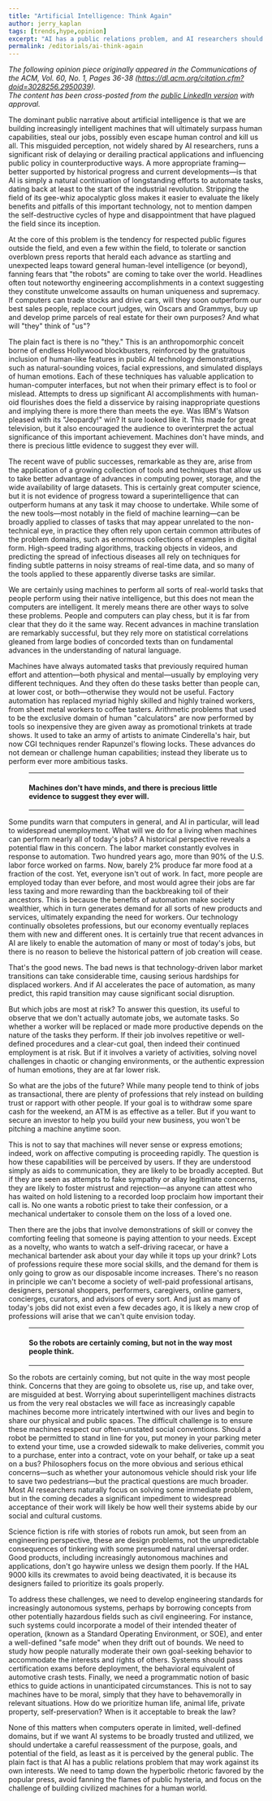 ```yaml
---
title: "Artificial Intelligence: Think Again"
author: jerry_kaplan
tags: [trends,hype,opinion]
excerpt: "AI has a public relations problem, and AI researchers should do something about it"
permalink: /editorials/ai-think-again
---
```

_The following opinion piece originally appeared in the Communications of the ACM, Vol. 60, No. 1, Pages 36-38 (https://dl.acm.org/citation.cfm?doid=3028256.2950039)._<br>
_The content has been cross-posted from the [public LinkedIn version](https://www.linkedin.com/pulse/artificial-intelligence-think-again-jerry-kaplan/) with approval._

The dominant public narrative about artificial intelligence is that we are building increasingly intelligent machines that will ultimately surpass human capabilities, steal our jobs, possibly even escape human control and kill us all. This misguided perception, not widely shared by AI researchers, runs a significant risk of delaying or derailing practical applications and influencing public policy in counterproductive ways. A more appropriate framing—better supported by historical progress and current developments—is that AI is simply a natural continuation of longstanding efforts to automate tasks, dating back at least to the start of the industrial revolution. Stripping the field of its gee-whiz apocalyptic gloss makes it easier to evaluate the likely benefits and pitfalls of this important technology, not to mention dampen the self-destructive cycles of hype and disappointment that have plagued the field since its inception.

At the core of this problem is the tendency for respected public figures outside the field, and even a few within the field, to tolerate or sanction overblown press reports that herald each advance as startling and unexpected leaps toward general human-level intelligence (or beyond), fanning fears that "the robots" are coming to take over the world. Headlines often tout noteworthy engineering accomplishments in a context suggesting they constitute unwelcome assaults on human uniqueness and supremacy. If computers can trade stocks and drive cars, will they soon outperform our best sales people, replace court judges, win Oscars and Grammys, buy up and develop prime parcels of real estate for their own purposes? And what will "they" think of "us"?

The plain fact is there is no "they." This is an anthropomorphic conceit borne of endless Hollywood blockbusters, reinforced by the gratuitous inclusion of human-like features in public AI technology demonstrations, such as natural-sounding voices, facial expressions, and simulated displays of human emotions. Each of these techniques has valuable application to human-computer interfaces, but not when their primary effect is to fool or mislead. Attempts to dress up significant AI accomplishments with human-oid flourishes does the field a disservice by raising inappropriate questions and implying there is more there than meets the eye. Was IBM's Watson pleased with its "Jeopardy!" win? It sure looked like it. This made for great television, but it also encouraged the audience to overinterpret the actual significance of this important achievement. Machines don't have minds, and there is precious little evidence to suggest they ever will.

The recent wave of public successes, remarkable as they are, arise from the application of a growing collection of tools and techniques that allow us to take better advantage of advances in computing power, storage, and the wide availability of large datasets. This is certainly great computer science, but it is not evidence of progress toward a superintelligence that can outperform humans at any task it may choose to undertake. While some of the new tools—most notably in the field of machine learning—can be broadly applied to classes of tasks that may appear unrelated to the non-technical eye, in practice they often rely upon certain common attributes of the problem domains, such as enormous collections of examples in digital form. High-speed trading algorithms, tracking objects in videos, and predicting the spread of infectious diseases all rely on techniques for finding subtle patterns in noisy streams of real-time data, and so many of the tools applied to these apparently diverse tasks are similar.

We are certainly using machines to perform all sorts of real-world tasks that people perform using their native intelligence, but this does not mean the computers are intelligent. It merely means there are other ways to solve these problems. People and computers can play chess, but it is far from clear that they do it the same way. Recent advances in machine translation are remarkably successful, but they rely more on statistical correlations gleaned from large bodies of concorded texts than on fundamental advances in the understanding of natural language.

Machines have always automated tasks that previously required human effort and attention—both physical and mental—usually by employing very different techniques. And they often do these tasks better than people can, at lower cost, or both—otherwise they would not be useful. Factory automation has replaced myriad highly skilled and highly trained workers, from sheet metal workers to coffee tasters. Arithmetic problems that used to be the exclusive domain of human "calculators" are now performed by tools so inexpensive they are given away as promotional trinkets at trade shows. It used to take an army of artists to animate Cinderella's hair, but now CGI techniques render Rapunzel's flowing locks. These advances do not demean or challenge human capabilities; instead they liberate us to perform ever more ambitious tasks.

<figure> 
<hr>
<h4>Machines don't have minds, and there is precious little evidence to suggest they ever will. </h4>
<hr>
</figure>


Some pundits warn that computers in general, and AI in particular, will lead to widespread unemployment. What will we do for a living when machines can perform nearly all of today's jobs? A historical perspective reveals a potential flaw in this concern. The labor market constantly evolves in response to automation. Two hundred years ago, more than 90% of the U.S. labor force worked on farms. Now, barely 2% produce far more food at a fraction of the cost. Yet, everyone isn't out of work. In fact, more people are employed today than ever before, and most would agree their jobs are far less taxing and more rewarding than the backbreaking toil of their ancestors. This is because the benefits of automation make society wealthier, which in turn generates demand for all sorts of new products and services, ultimately expanding the need for workers. Our technology continually obsoletes professions, but our economy eventually replaces them with new and different ones. It is certainly true that recent advances in AI are likely to enable the automation of many or most of today's jobs, but there is no reason to believe the historical pattern of job creation will cease.

That's the good news. The bad news is that technology-driven labor market transitions can take considerable time, causing serious hardships for displaced workers. And if AI accelerates the pace of automation, as many predict, this rapid transition may cause significant social disruption.

But which jobs are most at risk? To answer this question, its useful to observe that we don't actually automate jobs, we automate tasks. So whether a worker will be replaced or made more productive depends on the nature of the tasks they perform. If their job involves repetitive or well-defined procedures and a clear-cut goal, then indeed their continued employment is at risk. But if it involves a variety of activities, solving novel challenges in chaotic or changing environments, or the authentic expression of human emotions, they are at far lower risk.

So what are the jobs of the future? While many people tend to think of jobs as transactional, there are plenty of professions that rely instead on building trust or rapport with other people. If your goal is to withdraw some spare cash for the weekend, an ATM is as effective as a teller. But if you want to secure an investor to help you build your new business, you won't be pitching a machine anytime soon.

This is not to say that machines will never sense or express emotions; indeed, work on affective computing is proceeding rapidly. The question is how these capabilities will be perceived by users. If they are understood simply as aids to communication, they are likely to be broadly accepted. But if they are seen as attempts to fake sympathy or allay legitimate concerns, they are likely to foster mistrust and rejection—as anyone can attest who has waited on hold listening to a recorded loop proclaim how important their call is. No one wants a robotic priest to take their confession, or a mechanical undertaker to console them on the loss of a loved one.

Then there are the jobs that involve demonstrations of skill or convey the comforting feeling that someone is paying attention to your needs. Except as a novelty, who wants to watch a self-driving racecar, or have a mechanical bartender ask about your day while it tops up your drink? Lots of professions require these more social skills, and the demand for them is only going to grow as our disposable income increases. There's no reason in principle we can't become a society of well-paid professional artisans, designers, personal shoppers, performers, caregivers, online gamers, concierges, curators, and advisors of every sort. And just as many of today's jobs did not exist even a few decades ago, it is likely a new crop of professions will arise that we can't quite envision today.

<figure> 
<hr>
<h4>So the robots are certainly coming, but not in the way most people think.</h4>
<hr>
</figure>

So the robots are certainly coming, but not quite in the way most people think. Concerns that they are going to obsolete us, rise up, and take over, are misguided at best. Worrying about superintelligent machines distracts us from the very real obstacles we will face as increasingly capable machines become more intricately intertwined with our lives and begin to share our physical and public spaces. The difficult challenge is to ensure these machines respect our often-unstated social conventions. Should a robot be permitted to stand in line for you, put money in your parking meter to extend your time, use a crowded sidewalk to make deliveries, commit you to a purchase, enter into a contract, vote on your behalf, or take up a seat on a bus? Philosophers focus on the more obvious and serious ethical concerns—such as whether your autonomous vehicle should risk your life to save two pedestrians—but the practical questions are much broader. Most AI researchers naturally focus on solving some immediate problem, but in the coming decades a significant impediment to widespread acceptance of their work will likely be how well their systems abide by our social and cultural customs.

Science fiction is rife with stories of robots run amok, but seen from an engineering perspective, these are design problems, not the unpredictable consequences of tinkering with some presumed natural universal order. Good products, including increasingly autonomous machines and applications, don't go haywire unless we design them poorly. If the HAL 9000 kills its crewmates to avoid being deactivated, it is because its designers failed to prioritize its goals properly.

To address these challenges, we need to develop engineering standards for increasingly autonomous systems, perhaps by borrowing concepts from other potentially hazardous fields such as civil engineering. For instance, such systems could incorporate a model of their intended theater of operation, (known as a Standard Operating Environment, or SOE), and enter a well-defined "safe mode" when they drift out of bounds. We need to study how people naturally moderate their own goal-seeking behavior to accommodate the interests and rights of others. Systems should pass certification exams before deployment, the behavioral equivalent of automotive crash tests. Finally, we need a programmatic notion of basic ethics to guide actions in unanticipated circumstances. This is not to say machines have to be moral, simply that they have to behavemorally in relevant situations. How do we prioritize human life, animal life, private property, self-preservation? When is it acceptable to break the law?

None of this matters when computers operate in limited, well-defined domains, but if we want AI systems to be broadly trusted and utilized, we should undertake a careful reassessment of the purpose, goals, and potential of the field, as least as it is perceived by the general public. The plain fact is that AI has a public relations problem that may work against its own interests. We need to tamp down the hyperbolic rhetoric favored by the popular press, avoid fanning the flames of public hysteria, and focus on the challenge of building civilized machines for a human world.

